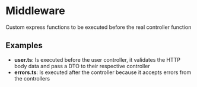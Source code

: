 # Middleware

Custom express functions to be executed before the real controller function

## Examples

- **user.ts**: Is executed before the user controller, it validates the HTTP body data and pass a DTO to their respective controller
- **errors.ts**: Is executed after the controller because it accepts errors from the controllers
